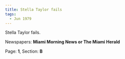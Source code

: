 ```yaml
---  
title: Stella Taylor fails  
tags:  
  - Jun 1979  
---  
```

  
Stella Taylor fails.  
  
Newspapers: **Miami Morning News or The Miami Herald**  
  
Page: **1**, Section: **B** 
